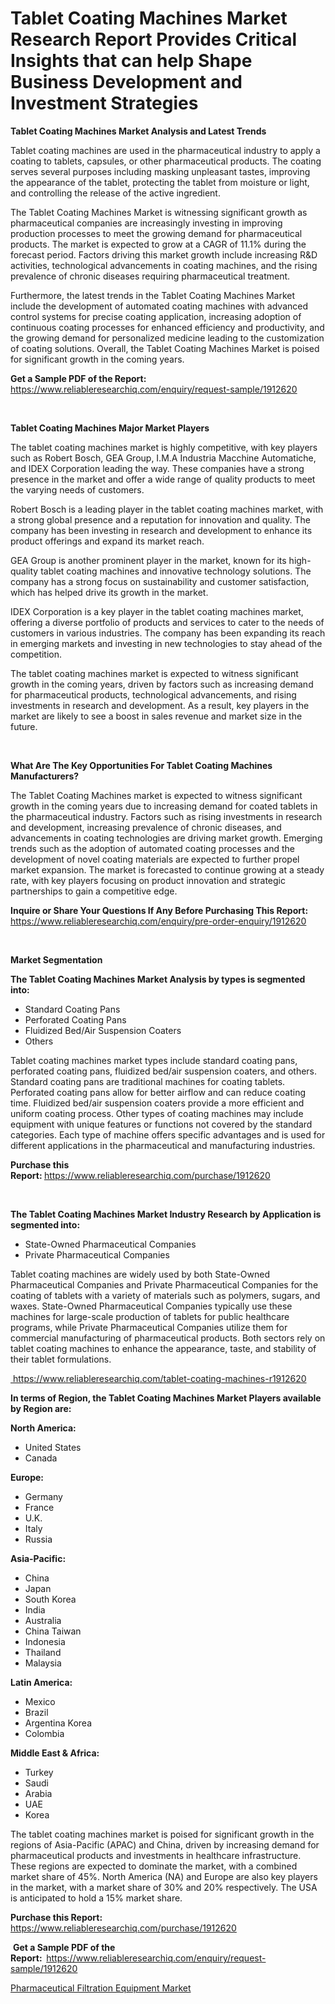 <p><h1>Tablet Coating Machines Market Research Report Provides Critical Insights that can help Shape Business Development and Investment Strategies</h1></p><p><strong>Tablet Coating Machines Market Analysis and Latest Trends</strong></p>
<p><p>Tablet coating machines are used in the pharmaceutical industry to apply a coating to tablets, capsules, or other pharmaceutical products. The coating serves several purposes including masking unpleasant tastes, improving the appearance of the tablet, protecting the tablet from moisture or light, and controlling the release of the active ingredient.</p><p>The Tablet Coating Machines Market is witnessing significant growth as pharmaceutical companies are increasingly investing in improving production processes to meet the growing demand for pharmaceutical products. The market is expected to grow at a CAGR of 11.1% during the forecast period. Factors driving this market growth include increasing R&D activities, technological advancements in coating machines, and the rising prevalence of chronic diseases requiring pharmaceutical treatment.</p><p>Furthermore, the latest trends in the Tablet Coating Machines Market include the development of automated coating machines with advanced control systems for precise coating application, increasing adoption of continuous coating processes for enhanced efficiency and productivity, and the growing demand for personalized medicine leading to the customization of coating solutions. Overall, the Tablet Coating Machines Market is poised for significant growth in the coming years.</p></p>
<p><strong>Get a Sample PDF of the Report:&nbsp;</strong> <a href="https://www.reliableresearchiq.com/enquiry/request-sample/1912620">https://www.reliableresearchiq.com/enquiry/request-sample/1912620</a></p>
<p>&nbsp;</p>
<p><strong>Tablet Coating Machines Major Market Players</strong></p>
<p><p>The tablet coating machines market is highly competitive, with key players such as Robert Bosch, GEA Group, I.M.A Industria Macchine Automatiche, and IDEX Corporation leading the way. These companies have a strong presence in the market and offer a wide range of quality products to meet the varying needs of customers.</p><p>Robert Bosch is a leading player in the tablet coating machines market, with a strong global presence and a reputation for innovation and quality. The company has been investing in research and development to enhance its product offerings and expand its market reach.</p><p>GEA Group is another prominent player in the market, known for its high-quality tablet coating machines and innovative technology solutions. The company has a strong focus on sustainability and customer satisfaction, which has helped drive its growth in the market.</p><p>IDEX Corporation is a key player in the tablet coating machines market, offering a diverse portfolio of products and services to cater to the needs of customers in various industries. The company has been expanding its reach in emerging markets and investing in new technologies to stay ahead of the competition.</p><p>The tablet coating machines market is expected to witness significant growth in the coming years, driven by factors such as increasing demand for pharmaceutical products, technological advancements, and rising investments in research and development. As a result, key players in the market are likely to see a boost in sales revenue and market size in the future.</p></p>
<p>&nbsp;</p>
<p><strong>What Are The Key Opportunities For Tablet Coating Machines Manufacturers?</strong></p>
<p><p>The Tablet Coating Machines market is expected to witness significant growth in the coming years due to increasing demand for coated tablets in the pharmaceutical industry. Factors such as rising investments in research and development, increasing prevalence of chronic diseases, and advancements in coating technologies are driving market growth. Emerging trends such as the adoption of automated coating processes and the development of novel coating materials are expected to further propel market expansion. The market is forecasted to continue growing at a steady rate, with key players focusing on product innovation and strategic partnerships to gain a competitive edge.</p></p>
<p><strong>Inquire or Share Your Questions If Any Before Purchasing This Report:</strong> <a href="https://www.reliableresearchiq.com/enquiry/pre-order-enquiry/1912620">https://www.reliableresearchiq.com/enquiry/pre-order-enquiry/1912620</a></p>
<p>&nbsp;</p>
<p><strong>Market Segmentation</strong></p>
<p><strong>The Tablet Coating Machines Market Analysis by types is segmented into:</strong></p>
<p><ul><li>Standard Coating Pans</li><li>Perforated Coating Pans</li><li>Fluidized Bed/Air Suspension Coaters</li><li>Others</li></ul></p>
<p><p>Tablet coating machines market types include standard coating pans, perforated coating pans, fluidized bed/air suspension coaters, and others. Standard coating pans are traditional machines for coating tablets. Perforated coating pans allow for better airflow and can reduce coating time. Fluidized bed/air suspension coaters provide a more efficient and uniform coating process. Other types of coating machines may include equipment with unique features or functions not covered by the standard categories. Each type of machine offers specific advantages and is used for different applications in the pharmaceutical and manufacturing industries.</p></p>
<p><strong>Purchase this Report:&nbsp;</strong><a href="https://www.reliableresearchiq.com/purchase/1912620">https://www.reliableresearchiq.com/purchase/1912620</a></p>
<p>&nbsp;</p>
<p><strong>The Tablet Coating Machines Market Industry Research by Application is segmented into:</strong></p>
<p><ul><li>State-Owned Pharmaceutical Companies</li><li>Private Pharmaceutical Companies</li></ul></p>
<p><p>Tablet coating machines are widely used by both State-Owned Pharmaceutical Companies and Private Pharmaceutical Companies for the coating of tablets with a variety of materials such as polymers, sugars, and waxes. State-Owned Pharmaceutical Companies typically use these machines for large-scale production of tablets for public healthcare programs, while Private Pharmaceutical Companies utilize them for commercial manufacturing of pharmaceutical products. Both sectors rely on tablet coating machines to enhance the appearance, taste, and stability of their tablet formulations.</p></p>
<p><a href="https://www.reliableresearchiq.com/tablet-coating-machines-r1912620">&nbsp;https://www.reliableresearchiq.com/tablet-coating-machines-r1912620</a></p>
<p><strong>In terms of Region, the Tablet Coating Machines Market Players available by Region are:</strong></p>
<p>
    <p> <strong> North America: </strong>
        <ul>
            <li>United States</li>
            <li>Canada</li>
        </ul>
        </p> 
    <p> <strong> Europe: </strong>
        <ul>
            <li>Germany</li>
            <li>France</li>
            <li>U.K.</li>
            <li>Italy</li>
            <li>Russia</li>
        </ul>
        </p> 
    <p> <strong> Asia-Pacific: </strong>
        <ul>
            <li>China</li>
            <li>Japan</li>
            <li>South Korea</li>
            <li>India</li>
            <li>Australia</li>
            <li>China Taiwan</li>
            <li>Indonesia</li>
            <li>Thailand</li>
            <li>Malaysia</li>
        </ul>
        </p> 
    <p> <strong> Latin America: </strong>
        <ul>
            <li>Mexico</li>
            <li>Brazil</li>
            <li>Argentina Korea</li>
            <li>Colombia</li>
        </ul>
        </p> 
    <p> <strong> Middle East & Africa: </strong>
        <ul>
            <li>Turkey</li>
            <li>Saudi</li>
            <li>Arabia</li>
            <li>UAE</li>
            <li>Korea</li>
        </ul>
    </p>
    </p>
<p><p>The tablet coating machines market is poised for significant growth in the regions of Asia-Pacific (APAC) and China, driven by increasing demand for pharmaceutical products and investments in healthcare infrastructure. These regions are expected to dominate the market, with a combined market share of 45%. North America (NA) and Europe are also key players in the market, with a market share of 30% and 20% respectively. The USA is anticipated to hold a 15% market share.</p></p>
<p><strong>Purchase this Report: </strong><a href="https://www.reliableresearchiq.com/purchase/1912620">https://www.reliableresearchiq.com/purchase/1912620</a></p>
<p>&nbsp;<strong>Get a Sample PDF of the Report:&nbsp;&nbsp;</strong><a href="https://www.reliableresearchiq.com/enquiry/request-sample/1912620">https://www.reliableresearchiq.com/enquiry/request-sample/1912620</a></p>
<p><strong></strong></p>
<p><p><a href="https://view.publitas.com/reportprime-1/pharmaceutical-filtration-equipment-market-global-market-share-and-ranking-overall-sales-and-demand-forecast-2024-2031/">Pharmaceutical Filtration Equipment Market</a></p></p>